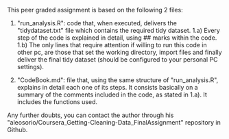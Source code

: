 This peer graded assignment is based on the following 2 files:

1) "run_analysis.R": code that, when executed, delivers the "tidydataset.txt" file which contains the required tidy dataset.
  1.a) Every step of the code is explained in detail, using ## marks within the code.
  1.b) The only lines that require attention if willing to run this code in other pc, are those that set the working directory, import files and finally deliver the final tidy dataset (should be configured to your personal PC settings).

2) "CodeBook.md": file that, using the same structure of "run_analysis.R", explains in detail each one of its steps.  It consists basically on a summary of the comments included in the code, as stated in 1.a).  It includes the functions used.

Any further doubts, you can contact the author through his "aleosorio/Coursera_Getting-Cleaning-Data_FinalAssignment" repository in Github.